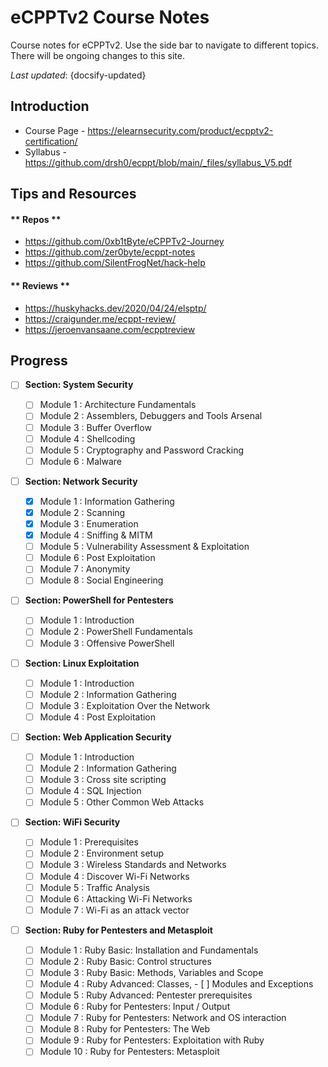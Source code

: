 # eCPPTv2 Course Notes

Course notes for eCPPTv2. Use the side bar to navigate to different topics. There will be ongoing changes to this site.

_Last updated_: {docsify-updated}

## Introduction

* Course Page - https://elearnsecurity.com/product/ecpptv2-certification/
* Syllabus - https://github.com/drsh0/ecppt/blob/main/_files/syllabus_V5.pdf

## Tips and Resources

<!-- tabs:start -->

#### ** Repos **

* https://github.com/0xb1tByte/eCPPTv2-Journey
* https://github.com/zer0byte/ecppt-notes
* https://github.com/SilentFrogNet/hack-help

#### ** Reviews **

* https://huskyhacks.dev/2020/04/24/elsptp/
* https://craigunder.me/ecppt-review/
* https://jeroenvansaane.com/ecpptreview

<!-- tabs:end -->

## Progress

- [ ] **Section: System Security**

    - [ ] Module 1 : Architecture Fundamentals
    - [ ] Module 2 : Assemblers, Debuggers and Tools Arsenal
    - [ ] Module 3 : Buffer Overflow
    - [ ] Module 4 : Shellcoding
    - [ ] Module 5 : Cryptography and Password Cracking
    - [ ] Module 6 : Malware

- [ ] **Section: Network Security**

    - [x] Module 1 : Information Gathering
    - [x] Module 2 : Scanning
    - [x] Module 3 : Enumeration
    - [x] Module 4 : Sniffing & MITM
    - [ ] Module 5 : Vulnerability Assessment & Exploitation
    - [ ] Module 6 : Post Exploitation
    - [ ] Module 7 : Anonymity
    - [ ] Module 8 : Social Engineering

- [ ] **Section: PowerShell for Pentesters**

    - [ ] Module 1 : Introduction
    - [ ] Module 2 : PowerShell Fundamentals
    - [ ] Module 3 : Offensive PowerShell

- [ ] **Section: Linux Exploitation**

    - [ ] Module 1 : Introduction
    - [ ] Module 2 : Information Gathering
    - [ ] Module 3 : Exploitation Over the Network
    - [ ] Module 4 : Post Exploitation

- [ ] **Section: Web Application Security**

    - [ ] Module 1 : Introduction
    - [ ] Module 2 : Information Gathering
    - [ ] Module 3 : Cross site scripting
    - [ ] Module 4 : SQL Injection
    - [ ] Module 5 : Other Common Web Attacks

- [ ] **Section: WiFi Security**

    - [ ] Module 1 : Prerequisites
    - [ ] Module 2 : Environment setup
    - [ ] Module 3 : Wireless Standards and Networks
    - [ ] Module 4 : Discover Wi-Fi Networks
    - [ ] Module 5 : Traffic Analysis
    - [ ] Module 6 : Attacking Wi-Fi Networks
    - [ ] Module 7 : Wi-Fi as an attack vector

- [ ] **Section: Ruby for Pentesters and Metasploit**

    - [ ] Module 1 : Ruby Basic: Installation and Fundamentals
    - [ ] Module 2 : Ruby Basic: Control structures
    - [ ] Module 3 : Ruby Basic: Methods, Variables and Scope
    - [ ] Module 4 : Ruby Advanced: Classes, - [ ] Modules and Exceptions
    - [ ] Module 5 : Ruby Advanced: Pentester prerequisites
    - [ ] Module 6 : Ruby for Pentesters: Input / Output
    - [ ] Module 7 : Ruby for Pentesters: Network and OS interaction
    - [ ] Module 8 : Ruby for Pentesters: The Web
    - [ ] Module 9 : Ruby for Pentesters: Exploitation with Ruby
    - [ ] Module 10 : Ruby for Pentesters: Metasploit